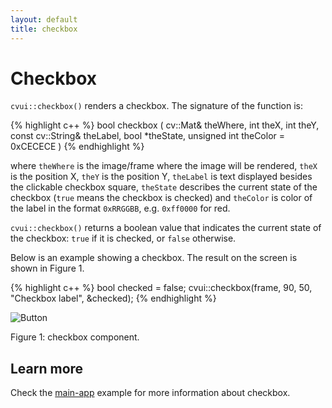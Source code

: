 ```yaml
---
layout: default
title: checkbox
---
```


# Checkbox

`cvui::checkbox()` renders a checkbox. The signature of the function is:

{% highlight c++ %}
bool checkbox (
    cv::Mat& theWhere,
    int theX,
    int theY,
    const cv::String& theLabel,
    bool *theState,
    unsigned int theColor = 0xCECECE
)
{% endhighlight %}

where `theWhere` is the image/frame where the image will be rendered, `theX` is the position X, `theY` is the position Y, `theLabel` is text displayed besides the clickable checkbox square, `theState` describes the current state of the checkbox (`true` means the checkbox is checked) and `theColor` is color of the label in the format `0xRRGGBB`, e.g. `0xff0000` for red.

`cvui::checkbox()` returns a boolean value that indicates the current state of the checkbox: `true` if it is checked, or `false` otherwise.

Below is an example showing a checkbox. The result on the screen is shown in Figure 1.

{% highlight c++ %}
bool checked = false;
cvui::checkbox(frame, 90, 50, "Checkbox label", &checked);
{% endhighlight %}

![Button](/img/checkbox.png)
<p class="img-caption">Figure 1: checkbox component.</p>

## Learn more

Check the [main-app](https://github.com/Dovyski/cvui/tree/master/example/src/main-app) example for more information about checkbox.
